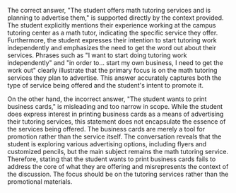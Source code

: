The correct answer, "The student offers math tutoring services and is planning to advertise them," is supported directly by the context provided. The student explicitly mentions their experience working at the campus tutoring center as a math tutor, indicating the specific service they offer. Furthermore, the student expresses their intention to start tutoring work independently and emphasizes the need to get the word out about their services. Phrases such as "I want to start doing tutoring work independently" and "in order to... start my own business, I need to get the work out" clearly illustrate that the primary focus is on the math tutoring services they plan to advertise. This answer accurately captures both the type of service being offered and the student's intent to promote it.

On the other hand, the incorrect answer, "The student wants to print business cards," is misleading and too narrow in scope. While the student does express interest in printing business cards as a means of advertising their tutoring services, this statement does not encapsulate the essence of the services being offered. The business cards are merely a tool for promotion rather than the service itself. The conversation reveals that the student is exploring various advertising options, including flyers and customized pencils, but the main subject remains the math tutoring service. Therefore, stating that the student wants to print business cards fails to address the core of what they are offering and misrepresents the context of the discussion. The focus should be on the tutoring services rather than the promotional materials.